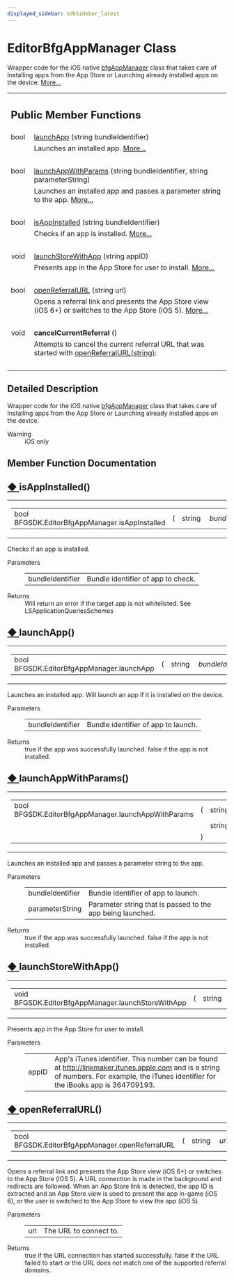 ```yaml
---
displayed_sidebar: sdkSidebar_latest
---
```

# EditorBfgAppManager Class 

<div class="contents">Wrapper code for the iOS native <a class="el" href="class_b_f_g_s_d_k_1_1bfg_app_manager.html">bfgAppManager</a> class that takes care of Installing apps from the App Store or Launching already installed apps on the device.    <a href="class_b_f_g_s_d_k_1_1_editor_bfg_app_manager.html#details">More...</a><table class="memberdecls"><tr class="heading"><td colspan="2"><h2 class="groupheader"><a id="pub-methods" name="pub-methods"></a> Public Member Functions</h2></td></tr><tr class="memitem:a417a5b02c8d9304d9b66330b8e617b89"><td class="memItemLeft" align="right" valign="top">bool&#160;</td><td class="memItemRight" valign="bottom"><a class="el" href="class_b_f_g_s_d_k_1_1_editor_bfg_app_manager.html#a417a5b02c8d9304d9b66330b8e617b89">launchApp</a> (string bundleIdentifier)</td></tr><tr class="memdesc:a417a5b02c8d9304d9b66330b8e617b89"><td class="mdescLeft">&#160;</td><td class="mdescRight">Launches an installed app.  <a href="class_b_f_g_s_d_k_1_1_editor_bfg_app_manager.html#a417a5b02c8d9304d9b66330b8e617b89">More...</a><br /></td></tr><tr class="separator:a417a5b02c8d9304d9b66330b8e617b89"><td class="memSeparator" colspan="2">&#160;</td></tr><tr class="memitem:ab39ffb6c52ab72b1fd824b3b1125658f"><td class="memItemLeft" align="right" valign="top">bool&#160;</td><td class="memItemRight" valign="bottom"><a class="el" href="class_b_f_g_s_d_k_1_1_editor_bfg_app_manager.html#ab39ffb6c52ab72b1fd824b3b1125658f">launchAppWithParams</a> (string bundleIdentifier, string parameterString)</td></tr><tr class="memdesc:ab39ffb6c52ab72b1fd824b3b1125658f"><td class="mdescLeft">&#160;</td><td class="mdescRight">Launches an installed app and passes a parameter string to the app.  <a href="class_b_f_g_s_d_k_1_1_editor_bfg_app_manager.html#ab39ffb6c52ab72b1fd824b3b1125658f">More...</a><br /></td></tr><tr class="separator:ab39ffb6c52ab72b1fd824b3b1125658f"><td class="memSeparator" colspan="2">&#160;</td></tr><tr class="memitem:a801e673b35214b46ea18deca4a4ce273"><td class="memItemLeft" align="right" valign="top">bool&#160;</td><td class="memItemRight" valign="bottom"><a class="el" href="class_b_f_g_s_d_k_1_1_editor_bfg_app_manager.html#a801e673b35214b46ea18deca4a4ce273">isAppInstalled</a> (string bundleIdentifier)</td></tr><tr class="memdesc:a801e673b35214b46ea18deca4a4ce273"><td class="mdescLeft">&#160;</td><td class="mdescRight">Checks if an app is installed.  <a href="class_b_f_g_s_d_k_1_1_editor_bfg_app_manager.html#a801e673b35214b46ea18deca4a4ce273">More...</a><br /></td></tr><tr class="separator:a801e673b35214b46ea18deca4a4ce273"><td class="memSeparator" colspan="2">&#160;</td></tr><tr class="memitem:a5fb4316c9d543dfb6e18b67e5a8a8152"><td class="memItemLeft" align="right" valign="top">void&#160;</td><td class="memItemRight" valign="bottom"><a class="el" href="class_b_f_g_s_d_k_1_1_editor_bfg_app_manager.html#a5fb4316c9d543dfb6e18b67e5a8a8152">launchStoreWithApp</a> (string appID)</td></tr><tr class="memdesc:a5fb4316c9d543dfb6e18b67e5a8a8152"><td class="mdescLeft">&#160;</td><td class="mdescRight">Presents app in the App Store for user to install.  <a href="class_b_f_g_s_d_k_1_1_editor_bfg_app_manager.html#a5fb4316c9d543dfb6e18b67e5a8a8152">More...</a><br /></td></tr><tr class="separator:a5fb4316c9d543dfb6e18b67e5a8a8152"><td class="memSeparator" colspan="2">&#160;</td></tr><tr class="memitem:a86e6bcded55dafcfc72c8a080beafff3"><td class="memItemLeft" align="right" valign="top">bool&#160;</td><td class="memItemRight" valign="bottom"><a class="el" href="class_b_f_g_s_d_k_1_1_editor_bfg_app_manager.html#a86e6bcded55dafcfc72c8a080beafff3">openReferralURL</a> (string url)</td></tr><tr class="memdesc:a86e6bcded55dafcfc72c8a080beafff3"><td class="mdescLeft">&#160;</td><td class="mdescRight">Opens a referral link and presents the App Store view (iOS 6+) or switches to the App Store (iOS 5).  <a href="class_b_f_g_s_d_k_1_1_editor_bfg_app_manager.html#a86e6bcded55dafcfc72c8a080beafff3">More...</a><br /></td></tr><tr class="separator:a86e6bcded55dafcfc72c8a080beafff3"><td class="memSeparator" colspan="2">&#160;</td></tr><tr class="memitem:a4ffd3bf6af5d16d20b88665bd74ee6e9"><td class="memItemLeft" align="right" valign="top"><a id="a4ffd3bf6af5d16d20b88665bd74ee6e9" name="a4ffd3bf6af5d16d20b88665bd74ee6e9"></a> void&#160;</td><td class="memItemRight" valign="bottom"><b>cancelCurrentReferral</b> ()</td></tr><tr class="memdesc:a4ffd3bf6af5d16d20b88665bd74ee6e9"><td class="mdescLeft">&#160;</td><td class="mdescRight">Attempts to cancel the current referral URL that was started with <a class="el" href="class_b_f_g_s_d_k_1_1_editor_bfg_app_manager.html#a86e6bcded55dafcfc72c8a080beafff3" title="Opens a referral link and presents the App Store view (iOS 6+) or switches to the App Store (iOS 5).">openReferralURL(string)</a>: <br /></td></tr><tr class="separator:a4ffd3bf6af5d16d20b88665bd74ee6e9"><td class="memSeparator" colspan="2">&#160;</td></tr></table><a name="details" id="details"></a><h2 class="groupheader">Detailed Description</h2><div class="textblock">Wrapper code for the iOS native <a class="el" href="class_b_f_g_s_d_k_1_1bfg_app_manager.html">bfgAppManager</a> class that takes care of Installing apps from the App Store or Launching already installed apps on the device. <dl class="section warning"><dt>Warning</dt><dd>iOS only </dd></dl></div><h2 class="groupheader">Member Function Documentation</h2><a id="a801e673b35214b46ea18deca4a4ce273" name="a801e673b35214b46ea18deca4a4ce273"></a><h2 class="memtitle"><span class="permalink"><a href="#a801e673b35214b46ea18deca4a4ce273">&#9670;&nbsp;</a></span>isAppInstalled()</h2><div class="memitem"><div class="memproto"><table class="mlabels"><tr><td class="mlabels-left"><table class="memname"><tr><td class="memname">bool BFGSDK.EditorBfgAppManager.isAppInstalled </td><td>(</td><td class="paramtype">string&#160;</td><td class="paramname"><em>bundleIdentifier</em></td><td>)</td><td></td></tr></table></td><td class="mlabels-right"><span class="mlabels"><span class="mlabel">inline</span></span></td></tr></table></div><div class="memdoc">Checks if an app is installed. <dl class="params"><dt>Parameters</dt><dd><table class="params"><tr><td class="paramname">bundleIdentifier</td><td>Bundle identifier of app to check.</td></tr></table></dd></dl><dl class="section return"><dt>Returns</dt><dd>Will return an error if the target app is not whitelisted. See LSApplicationQueriesSchemes</dd></dl></div></div><a id="a417a5b02c8d9304d9b66330b8e617b89" name="a417a5b02c8d9304d9b66330b8e617b89"></a><h2 class="memtitle"><span class="permalink"><a href="#a417a5b02c8d9304d9b66330b8e617b89">&#9670;&nbsp;</a></span>launchApp()</h2><div class="memitem"><div class="memproto"><table class="mlabels"><tr><td class="mlabels-left"><table class="memname"><tr><td class="memname">bool BFGSDK.EditorBfgAppManager.launchApp </td><td>(</td><td class="paramtype">string&#160;</td><td class="paramname"><em>bundleIdentifier</em></td><td>)</td><td></td></tr></table></td><td class="mlabels-right"><span class="mlabels"><span class="mlabel">inline</span></span></td></tr></table></div><div class="memdoc">Launches an installed app. Will launch an app if it is installed on the device. <dl class="params"><dt>Parameters</dt><dd><table class="params"><tr><td class="paramname">bundleIdentifier</td><td>Bundle identifier of app to launch.</td></tr></table></dd></dl><dl class="section return"><dt>Returns</dt><dd>true if the app was successfully launched. false if the app is not installed.</dd></dl></div></div><a id="ab39ffb6c52ab72b1fd824b3b1125658f" name="ab39ffb6c52ab72b1fd824b3b1125658f"></a><h2 class="memtitle"><span class="permalink"><a href="#ab39ffb6c52ab72b1fd824b3b1125658f">&#9670;&nbsp;</a></span>launchAppWithParams()</h2><div class="memitem"><div class="memproto"><table class="mlabels"><tr><td class="mlabels-left"><table class="memname"><tr><td class="memname">bool BFGSDK.EditorBfgAppManager.launchAppWithParams </td><td>(</td><td class="paramtype">string&#160;</td><td class="paramname"><em>bundleIdentifier</em>, </td></tr><tr><td class="paramkey"></td><td></td><td class="paramtype">string&#160;</td><td class="paramname"><em>parameterString</em>&#160;</td></tr><tr><td></td><td>)</td><td></td><td></td></tr></table></td><td class="mlabels-right"><span class="mlabels"><span class="mlabel">inline</span></span></td></tr></table></div><div class="memdoc">Launches an installed app and passes a parameter string to the app. <dl class="params"><dt>Parameters</dt><dd><table class="params"><tr><td class="paramname">bundleIdentifier</td><td>Bundle identifier of app to launch.</td></tr><tr><td class="paramname">parameterString</td><td>Parameter string that is passed to the app being launched.</td></tr></table></dd></dl><dl class="section return"><dt>Returns</dt><dd>true if the app was successfully launched. false if the app is not installed.</dd></dl></div></div><a id="a5fb4316c9d543dfb6e18b67e5a8a8152" name="a5fb4316c9d543dfb6e18b67e5a8a8152"></a><h2 class="memtitle"><span class="permalink"><a href="#a5fb4316c9d543dfb6e18b67e5a8a8152">&#9670;&nbsp;</a></span>launchStoreWithApp()</h2><div class="memitem"><div class="memproto"><table class="mlabels"><tr><td class="mlabels-left"><table class="memname"><tr><td class="memname">void BFGSDK.EditorBfgAppManager.launchStoreWithApp </td><td>(</td><td class="paramtype">string&#160;</td><td class="paramname"><em>appID</em></td><td>)</td><td></td></tr></table></td><td class="mlabels-right"><span class="mlabels"><span class="mlabel">inline</span></span></td></tr></table></div><div class="memdoc">Presents app in the App Store for user to install. <dl class="params"><dt>Parameters</dt><dd><table class="params"><tr><td class="paramname">appID</td><td>App's iTunes identifier. This number can be found at <a href="http://linkmaker.itunes.apple.com">http://linkmaker.itunes.apple.com</a> and is a string of numbers. For example, the iTunes identifier for the iBooks app is 364709193.</td></tr></table></dd></dl></div></div><a id="a86e6bcded55dafcfc72c8a080beafff3" name="a86e6bcded55dafcfc72c8a080beafff3"></a><h2 class="memtitle"><span class="permalink"><a href="#a86e6bcded55dafcfc72c8a080beafff3">&#9670;&nbsp;</a></span>openReferralURL()</h2><div class="memitem"><div class="memproto"><table class="mlabels"><tr><td class="mlabels-left"><table class="memname"><tr><td class="memname">bool BFGSDK.EditorBfgAppManager.openReferralURL </td><td>(</td><td class="paramtype">string&#160;</td><td class="paramname"><em>url</em></td><td>)</td><td></td></tr></table></td><td class="mlabels-right"><span class="mlabels"><span class="mlabel">inline</span></span></td></tr></table></div><div class="memdoc">Opens a referral link and presents the App Store view (iOS 6+) or switches to the App Store (iOS 5). A URL connection is made in the background and redirects are followed. When an App Store link is detected, the app ID is extracted and an App Store view is used to present the app in-game (iOS 6), or the user is switched to the App Store to view the app (iOS 5). <dl class="params"><dt>Parameters</dt><dd><table class="params"><tr><td class="paramname">url</td><td>The URL to connect to.</td></tr></table></dd></dl><dl class="section return"><dt>Returns</dt><dd>true if the URL connection has started successfully. false if the URL failed to start or the URL does not match one of the supported referral domains.</dd></dl></div></div></div> 
